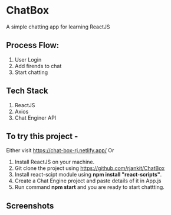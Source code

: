 # ChatBox
A simple chatting app for learning ReactJS

## Process Flow:
1. User Login
2. Add firends to chat
3. Start chatting

## Tech Stack
1. ReactJS
2. Axios
3. Chat Enginer API

## To try this project -
Either visit https://chat-box-rj.netlify.app/ Or 
1. Install ReactJS on your machine.
2. Git clone the project using https://github.com/rjankit/ChatBox
3. Install react-scipt module using **npm install "react-scripts"**.
4. Create a Chat Engine project and paste details of it in App.js
5. Run command **npm start** and you are ready to start chattting.


## Screenshots

|  |  |  |
|--|--|--|
